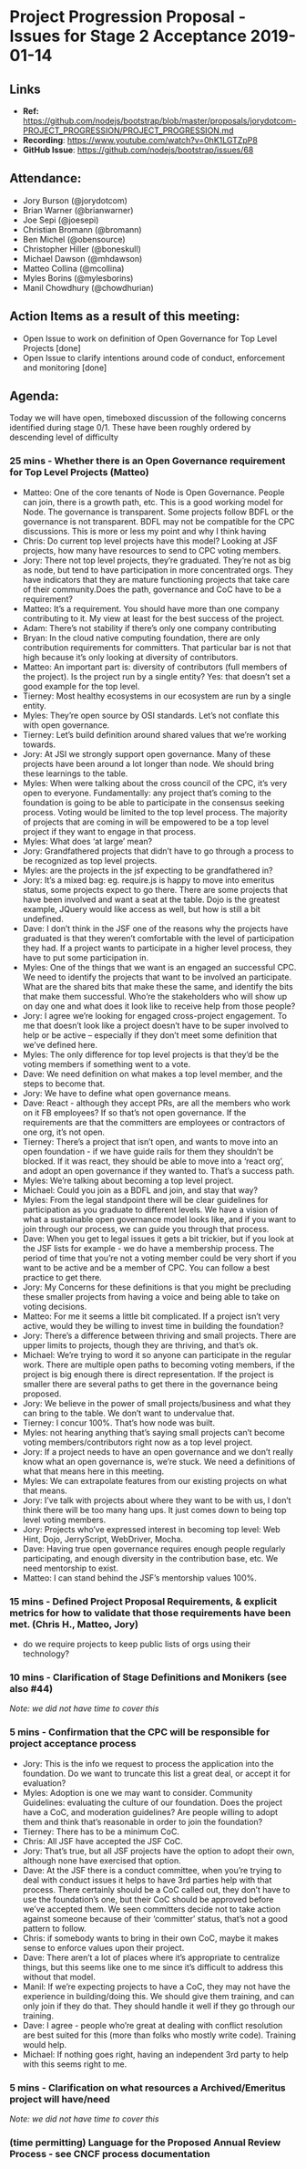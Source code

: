 # Project Progression Proposal - Issues for Stage 2 Acceptance 2019-01-14

## Links

* **Ref:** https://github.com/nodejs/bootstrap/blob/master/proposals/jorydotcom-PROJECT_PROGRESSION/PROJECT_PROGRESSION.md
* **Recording**:  https://www.youtube.com/watch?v=0hK1LGTZpP8
* **GitHub Issue**: https://github.com/nodejs/bootstrap/issues/68

## Attendance:

- Jory Burson (@jorydotcom)
- Brian Warner (@brianwarner)
- Joe Sepi (@joesepi)
- Christian Bromann (@bromann)
- Ben Michel (@obensource)
- Christopher Hiller (@boneskull)
- Michael Dawson (@mhdawson)
- Matteo  Collina  (@mcollina)
- Myles Borins (@mylesborins)
- Manil Chowdhury (@chowdhurian)

## Action Items as a result of this meeting:

- Open Issue to work on definition of Open Governance for Top Level Projects [done]
- Open Issue to clarify intentions around code of conduct, enforcement and monitoring [done]

## Agenda:

Today we will have open, timeboxed discussion of the following concerns identified during stage 0/1. These have been roughly ordered by descending level of difficulty

### 25 mins - Whether there is an Open Governance requirement for Top Level Projects (Matteo)

* Matteo: One of the core tenants of Node is Open Governance. People can join, there is a growth path, etc. This is a good working model for Node. The governance is transparent. Some projects follow BDFL or the governance is not transparent. BDFL may not be compatible for the CPC discussions. This is more or less my point and why I think having 
* Chris: Do current top level projects have this model? Looking at JSF projects, how many have resources to send to CPC voting members.
* Jory: There not top level projects, they’re graduated. They’re not as big as node, but tend to have participation in more concentrated orgs. They have indicators that they are mature functioning projects that take care of their community.Does the path, governance and CoC have to be a requirement? 
* Matteo: It’s a requirement. You should have more than one company contributing to it. My view at least for the best success of the project.
* Adam: There’s not stability if there’s only one company contributing
* Bryan: In the cloud native computing foundation, there are only contribution requirements for committers. That particular bar is not that high because it’s only looking at diversity of contributors.
* Matteo: An important part is: diversity of contributors (full members of the project). Is the project run by a single entity? Yes: that doesn’t set a good example for the top level. 
* Tierney: Most healthy ecosystems in our ecosystem are run by a single entity.
* Myles: They’re open source by OSI standards. Let’s not conflate this with open governance.
* Tierney: Let’s build definition around shared values that we’re working towards.
* Jory: At JSI we strongly support open governance. Many of these projects have been around a lot longer than node. We should bring these learnings to the table.
* Myles: When were talking about the cross council of the CPC, it’s very open to everyone. Fundamentally: any project that’s coming to the foundation is going to be able to participate in the consensus seeking process. Voting would be limited to the top level process. The majority of projects that are coming in will be empowered to be a top level project if they want to engage in that process.
* Myles: What does ‘at large’ mean?
* Jory: Grandfathered projects that didn’t have to go through a process to be recognized as top level projects.
* Myles: are the projects in the jsf expecting to be grandfathered in?
* Jory: It’s a mixed bag: eg. require.js is happy to move into emeritus status, some projects expect to go there. There are some projects that have been involved and want a seat at the table. Dojo is the greatest example, JQuery would like access as well, but how is still a bit undefined.
* Dave: I don’t think in the JSF one of the reasons why the projects have graduated is that they weren’t comfortable with the level of participation they had. If a project wants to participate in a higher level process, they have to put some participation in. 
* Myles: One of the things that we want is an engaged an successful CPC. We need to identify the projects that want to be involved an participate. What are the shared bits that make these the same, and identify the bits that make them successful. Who’re the stakeholders who will show up on day one and what does it look like to receive help from those people?
* Jory: I agree we’re looking for engaged cross-project engagement. To me that doesn’t look like a project doesn’t have to be super involved to help or be active – especially if they don’t meet some definition that we’ve defined here.
* Myles: The only difference for top level projects is that they’d be the voting members if something went to a vote.
* Dave: We need definition on what makes a top level member, and the steps to become that.
* Jory: We have to define what open governance means.
* Dave: React - although they accept PRs, are all the members who work on it FB employees? If so that’s not open governance. If the requirements are that the committers are employees or contractors of one org, it’s not open.
* Tierney: There’s a project that isn’t open, and wants to move into an open foundation - if we have guide rails for them they shouldn’t be blocked. If it was react, they should be able to move into a ‘react org’, and adopt an open governance if they wanted to. That’s a success path.
* Myles: We’re talking about becoming a top level project.
* Michael: Could you join as a BDFL and join, and stay that way?
* Myles: From the legal standpoint there will be clear guidelines for participation as you graduate to different levels. We have a vision of what a sustainable open governance model looks like, and if you want to join through our process, we can guide you through that process.
* Dave: When you get to legal issues it gets a bit trickier, but if you look at the JSF lists for example - we do have a membership process. The period of time that you’re not a voting member could be very short if you want to be active and be a member of CPC. You can follow a best practice to get there.
* Jory: My Concerns for these definitions is that you might be precluding these smaller projects from having a voice and being able to take on voting decisions.
* Matteo: For me it seems a little bit complicated. If a project isn’t very active, would they be willing to invest time in building the foundation?
* Jory: There’s a difference between thriving and small projects. There are upper limits to projects, though they are thriving, and that’s ok.
* Michael: We’re trying to word it so anyone can participate in the regular work. There are multiple open paths to becoming voting members, if the project is big enough there is direct representation. If the project is smaller there are several paths to get there in the governance being proposed.
* Jory: We believe in the power of small projects/business and what they can bring to the table. We don’t want to undervalue that.
* Tierney: I concur 100%. That’s how node was built.
* Myles: not hearing anything that’s saying small projects can’t become voting members/contributors right now as a top level project.
* Jory: If a project needs to have an open governance and we don’t really know what an open governance is, we’re stuck. We need a definitions of what that means here in this meeting.
* Myles: We can extrapolate features from our existing projects on what that means.
* Jory: I’ve talk with projects about where they want to be with us, I don’t think there will be too many hang ups. It just comes down to being top level voting members.
* Jory: Projects who’ve expressed interest in becoming top level: Web Hint, Dojo, JerryScript, WebDriver, Mocha.
* Dave: Having true open governance requires enough people regularly participating, and enough diversity in the contribution base, etc. We need mentorship to exist.
* Matteo: I can stand behind the JSF’s mentorship values 100%.

### 15 mins - Defined Project Proposal Requirements, & explicit metrics for how to validate that those requirements have been met. (Chris H., Matteo, Jory)

- do we require projects to keep public lists of orgs using their technology?


### 10 mins - Clarification of Stage Definitions and Monikers (see also #44)

*Note: we did not have time to cover this*

### 5 mins - Confirmation that the CPC will be responsible for project acceptance process

* Jory: This is the info we request to process the application into the foundation. Do we want to truncate this list a great deal, or accept it for evaluation?
* Myles: Adoption is one we may want to consider. Community Guidelines: evaluating the culture of our foundation. Does the project have a CoC, and moderation guidelines? Are people willing to adopt them and think that’s reasonable in order to join the foundation?
* Tierney: There has to be a minimum CoC.
* Chris: All JSF have accepted the JSF CoC.
* Jory: That’s true, but all JSF projects have the option to adopt their own, although none have exercised that option.
* Dave: At the JSF there is a conduct committee, when you’re trying to deal with conduct issues it helps to have 3rd parties help with that process. There certainly should be a CoC called out, they don’t have to use the foundation’s one, but their CoC should be approved before we’ve accepted them. We seen committers decide not to take action against someone because of their ‘committer’ status, that’s not a good pattern to follow.
* Chris: if somebody wants to bring in their own CoC, maybe it makes sense to enforce values upon their project.
* Dave: There aren’t a lot of places where it’s appropriate to centralize things, but this seems like one to me since it’s difficult to address this without that model.
* Manil: If we’re expecting projects to have a CoC, they may not have the experience in building/doing this. We should give them training, and can only join if they do that. They should handle it well if they go through our training.
* Dave: I agree - people who’re great at dealing with conflict resolution are best suited for this (more than folks who mostly write code). Training would help.
* Michael: If nothing goes right, having an independent 3rd party to help with this seems right to me.

### 5 mins - Clarification on what resources a Archived/Emeritus project will have/need

*Note: we did not have time to cover this*

### (time permitting) Language for the Proposed Annual Review Process - see CNCF process documentation 


